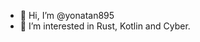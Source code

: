 - 👋 Hi, I’m @yonatan895
- 👀 I’m interested in Rust, Kotlin and Cyber.


<!---
yonatan895/yonatan895 is a ✨ special ✨ repository because its `README.md` (this file) appears on your GitHub profile.
You can click the Preview link to take a look at your changes.
--->
